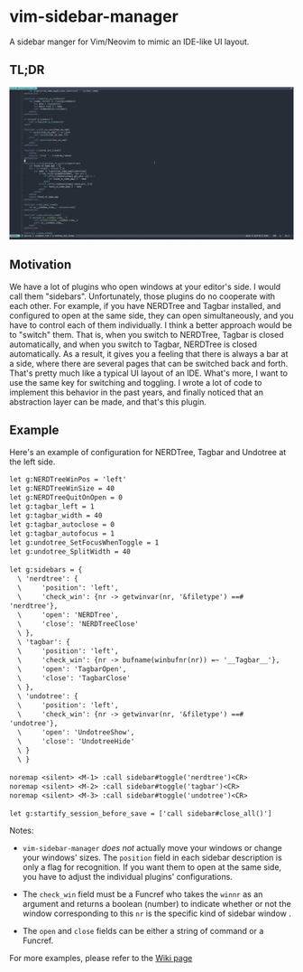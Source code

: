 # vim-sidebar-manager

A sidebar manger for Vim/Neovim to mimic an IDE-like UI layout.

## TL;DR

![Screencast](https://github.com/brglng/images/raw/master/vim-sidebar-manager/screencast.webp)

## Motivation

We have a lot of plugins who open windows at your editor's side. I would call
them "sidebars". Unfortunately, those plugins do no cooperate with each other.
For example, if you have NERDTree and Tagbar installed, and configured to open
at the same side, they can open simultaneously, and you have to control each
of them individually. I think a better approach would be to "switch" them.
That is, when you switch to NERDTree, Tagbar is closed automatically, and when
you switch to Tagbar, NERDTree is closed automatically. As a result, it gives
you a feeling that there is always a bar at a side, where there are several
pages that can be switched back and forth. That's pretty much like a typical
UI layout of an IDE.  What's more, I want to use the same key for switching
and toggling. I wrote a lot of code to implement this behavior in the past
years, and finally noticed that an abstraction layer can be made, and that's
this plugin.

## Example

Here's an example of configuration for NERDTree, Tagbar and Undotree at the
left side.

```vim
let g:NERDTreeWinPos = 'left'
let g:NERDTreeWinSize = 40
let g:NERDTreeQuitOnOpen = 0
let g:tagbar_left = 1
let g:tagbar_width = 40
let g:tagbar_autoclose = 0
let g:tagbar_autofocus = 1
let g:undotree_SetFocusWhenToggle = 1
let g:undotree_SplitWidth = 40

let g:sidebars = {
  \ 'nerdtree': {
  \     'position': 'left',
  \     'check_win': {nr -> getwinvar(nr, '&filetype') ==# 'nerdtree'},
  \     'open': 'NERDTree',
  \     'close': 'NERDTreeClose'
  \ },
  \ 'tagbar': {
  \     'position': 'left',
  \     'check_win': {nr -> bufname(winbufnr(nr)) =~ '__Tagbar__'},
  \     'open': 'TagbarOpen',
  \     'close': 'TagbarClose'
  \ },
  \ 'undotree': {
  \     'position': 'left',
  \     'check_win': {nr -> getwinvar(nr, '&filetype') ==# 'undotree'},
  \     'open': 'UndotreeShow',
  \     'close': 'UndotreeHide'
  \ }
  \ }

noremap <silent> <M-1> :call sidebar#toggle('nerdtree')<CR>
noremap <silent> <M-2> :call sidebar#toggle('tagbar')<CR>
noremap <silent> <M-3> :call sidebar#toggle('undotree')<CR>

let g:startify_session_before_save = ['call sidebar#close_all()']
```

Notes:

- `vim-sidebar-manager` _does not_ actually move your windows or change your
  windows' sizes. The `position` field in each sidebar description is only a
  flag for recognition. If you want them to open at the same side, you have to
  adjust the individual plugins' configurations.

- The `check_win` field must be a Funcref who takes the `winnr` as an argument
  and returns a boolean (number) to indicate whether or not the window
  corresponding to this `nr` is the specific kind of sidebar window .

- The `open` and `close` fields can be either a string of command or a
  Funcref.

For more examples, please refer to the [Wiki page](https://github.com/brglng/vim-sidebar-manager/wiki/Examples)

<!-- vim: ts=8 sts=4 sw=4 et cc=79
-->

